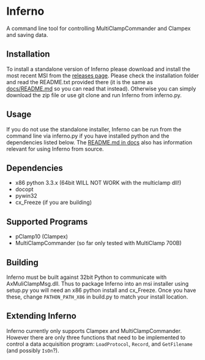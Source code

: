 Inferno
=======
A command line tool for controlling MultiClampCommander and Clampex and saving data.

Installation
------------
To install a standalone version of Inferno please download and install the
most recent MSI from the [releases page](https://github.com/tgbugs/inferno/releases).
Please check the installation folder and read the README.txt provided there
(it is the same as [docs/README.md](docs/README.md) so you can read that
instead). Otherwise you can simply download the zip file or use git clone and
run Inferno from inferno.py.

Usage
-----
If you do not use the standalone installer, Inferno can be run from the command
line via inferno.py if you have installed python and the dependencies listed
below. The [README.md in docs](docs/README.md) also has information relevant
for using Inferno from source.

Dependencies
------------
* x86 python 3.3.x (64bit WILL NOT WORK with the multiclamp dll!)
* docopt
* pywin32
* cx_Freeze (if you are building)

Supported Programs
------------------
* pClamp10 (Clampex)
* MultiClampCommander (so far only tested with MultiClamp 700B)

Building
--------
Inferno must be built against 32bit Python to communicate with AxMuliClampMsg.dll.
Thus to package Inferno into an msi installer using setup.py you will need an x86
python install and cx_Freeze. Once you have these, change `PATHON_PATH_X86` in build.py
to match your install location.

Extending Inferno
-----------------
Inferno currently only supports Clampex and MultiClampCommander. However there
are only three functions that need to be implemented to control a data acquisition
program: `LoadProtocol`, `Record`, and `GetFilename` (and possibly `IsOn`?).
